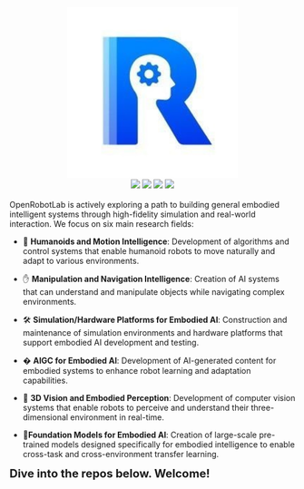 <div align="center">
   <a href="https://openrobotlab.org.cn/"><img src="logo.jpg" height="300"/></a>
  <div>
    <a href="https://www.xiaohongshu.com/user/profile/67875ac7000000000403c619"><img src="https://img.shields.io/badge/Redbook-red?style=flat&logo=xiaohongshu&logoColor=red"/></a>
    <a href="https://www.zhihu.com/people/openrobotlab"><img src="https://img.shields.io/badge/Zhihu-lightblue?style=flat&logo=zhihu&logoColor=blue"/></a>
    <a href="https://space.bilibili.com/3546722198358311"><img src="https://img.shields.io/badge/-bilibili-ff69b4?style=flat&labelColor=ff69b4&logo=bilibili&logoColor=white"/></a>
    <a href="https://cdn.vansin.top/OpenRobotLab.jpg"><img src="https://img.shields.io/badge/WeChat-brightgreen?style=flat&logo=WeChat&logoColor=green"/></a>
<div>&nbsp;</div>
    </div>
</div>
OpenRobotLab is actively exploring a path to building general embodied intelligent systems through high-fidelity simulation and real-world interaction. We focus on six main research fields:

- :robot: **Humanoids and Motion Intelligence**: Development of algorithms and control systems that enable humanoid robots to move naturally and adapt to various environments.

- :hand: **Manipulation and Navigation Intelligence**: Creation of AI systems that can understand and manipulate objects while navigating complex environments. 

- :hammer_and_wrench: **Simulation/Hardware Platforms for Embodied AI**: Construction and maintenance of simulation environments and hardware platforms that support embodied AI development and testing.

- � **AIGC for Embodied AI**: Development of AI-generated content for embodied systems to enhance robot learning and adaptation capabilities.

- :eyes: **3D Vision and Embodied Perception**: Development of computer vision systems that enable robots to perceive and understand their three-dimensional environment in real-time.

- 🧠**Foundation Models for Embodied AI**: Creation of large-scale pre-trained models designed specifically for embodied intelligence to enable cross-task and cross-environment transfer learning.

  

<div align="left">
   <b style="font-size:20px">Dive into the repos below. Welcome!</b>
</div>
